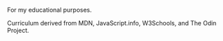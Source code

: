 For my educational purposes.

Curriculum derived from MDN, JavaScript.info, W3Schools, and The Odin Project.